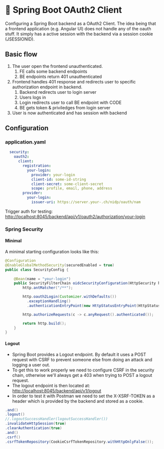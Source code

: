 # 🍃 Spring Boot OAuth2 Client

Configuring a Spring Boot backend as a OAuth2 Client. The idea being that a frontend application (e.g. Angular UI) does not handle any of the oauth stuff. It simply has a active session with the backend via a session cookie (JSESSIONID).

## Basic flow

1. The user open the frontend unauthenticated.
   1. FE calls some backend endpoints
   2. BE endpoints return 401 unauthenticated
2. Frontend handles 401 response and redirects user to specific authorization endpoint in backend.
   1. Backend redirects user to login server
   2. Users logs in
   3. Login redirects user to call BE endpoint with CODE
   4. BE gets token & priviledges from login server
3. User is now authenticated and has session with backend

## Configuration

### application.yaml

```yaml
  security:
    oauth2:
      client:
        registration:
          your-login:
            provider: your-login
            client-id: some-id-string
            client-secret: some-client-secret
            scope: profile, email, phone, address
        provider:
          your-login:
            issuer-uri: https://server.your-.ch/nidp/oauth/nam
```

Trigger auth for testing: [http://localhost:8045/backend/api/v1/oauth2/authorization/your-login](http://localhost:8045/backend/api/v1/oauth2/authorization/your-login)



### Spring Security

#### Minimal

A minimal starting configuration looks like this:

```java
@Configuration
@EnableGlobalMethodSecurity(securedEnabled = true)
public class SecurityConfig {
   
    @Bean(name = "your-login")
    public SecurityFilterChain oidcSecurityConfiguration(HttpSecurity http) throws Exception {
        http.antMatcher("/**");

        http.oauth2Login(Customizer.withDefaults())
          .exceptionHandling()
          .authenticationEntryPoint(new HttpStatusEntryPoint(HttpStatus.UNAUTHORIZED));

        http.authorizeRequests(c -> c.anyRequest().authenticated());

        return http.build();
    }
}
```

#### Logout

* Spring Boot provides a Logout endpoint. By default it uses a POST request with CSRF to prevent someone else from doing an attack and logging a user out.
* To get this to work properly we need to configure CSRF in the security chain, otherwise we'll always get a 403 when trying to POST a logout request.
* The logout endpoint is then located at: [http://localhost:8045/backend/api/v1/logout](http://localhost:8045/backend/api/v1/logout)
* In order to test it with Postman we need to set the X-XSRF-TOKEN as a header which is provided by the backend and stored as a cookie.

```java
.and()
.logout()
//.logoutSuccessHandler(logoutSuccessHandler())
.invalidateHttpSession(true)
.clearAuthentication(true)
.and()
.csrf()
.csrfTokenRepository(CookieCsrfTokenRepository.withHttpOnlyFalse());
```


